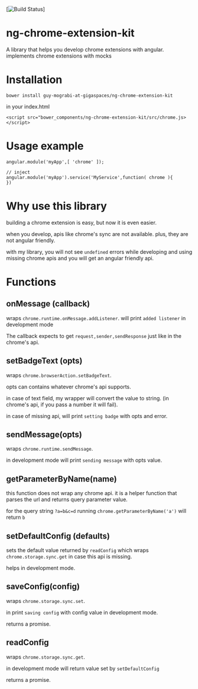 
[![Build Status](https://travis-ci.org/travis-ci/travis-web.svg)]

# ng-chrome-extension-kit
A library that helps you develop chrome extensions with angular. implements chrome extensions with mocks 

# Installation

 ```
 bower install guy-mograbi-at-gigaspaces/ng-chrome-extension-kit
 ```

 in your index.html

 ```
 <script src="bower_components/ng-chrome-extension-kit/src/chrome.js></script>
 ```


 # Usage example


 ```
 angular.module('myApp',[ 'chrome' ]);

 // inject
 angular.module('myApp').service('MyService',function( chrome ){
 })
 ```


# Why use this library

building a chrome extension is easy, but now it is even easier. 

when you develop, apis like chrome's sync are not available. 
plus, they are not angular friendly. 

with my library, you will not see `undefined` errors while developing and using missing chrome apis and you will get an angular friendly api. 



# Functions

## onMessage (callback)

wraps `chrome.runtime.onMessage.addListener`. will print `added listener` in development mode

The callback expects to get `request,sender,sendResponse` just like in the chrome's api.

## setBadgeText (opts)

wraps `chrome.browserAction.setBadgeText`.

opts can contains whatever chrome's api supports.

in case of text field, my wrapper will convert the value to string. (in chrome's api, if you pass a number it will fail).

in case of missing api, will print `setting badge` with opts and error.

## sendMessage(opts)

wraps `chrome.runtime.sendMessage`.

in development mode will print `sending message` with opts value.

## getParameterByName(name)

this function does not wrap any chrome api. it is a helper function that parses the url and returns query parameter value.

for the query string `?a=b&c=d` running `chrome.getParameterByName('a')` will return `b`

## setDefaultConfig (defaults)

sets the default value returned by `readConfig` which wraps `chrome.storage.sync.get` in case this api is missing.

helps in development mode.

## saveConfig(config)

wraps `chrome.storage.sync.set`.

in print `saving config` with config value in development mode.

returns a promise.

## readConfig

wraps `chrome.storage.sync.get`.

in development mode will return value set by `setDefaultConfig`

returns a promise.